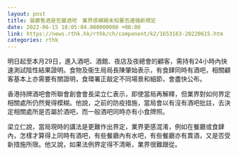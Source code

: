 ```yaml
---
layout: post
title: 餐廳售酒是否屬酒吧　業界感模糊未知要否遵循新規定
date: 2022-06-15 18:05:04.000000000 +08:00
link: https://news.rthk.hk/rthk/ch/component/k2/1653163-20220615.htm
categories: rthk
---
```


明日起至本月29日，進入酒吧、酒館、夜店及夜總會的顧客，需持有24小時內快速測試陰性結果證明。食物及衞生局局長陳肇始表示，有食肆同時有酒吧，相關顧客基本上亦需要有關證明，食環署正敲定不同場景和細節，會盡快公布。

香港持牌酒吧會所聯會創會會長梁立仁表示，即使當局再解釋，但業界對如何界定相關處所仍然覺得模糊。他說，之前的防疫措施，當局會以有沒有酒吧批註，去決定相關處所是否屬於酒吧，而一般酒吧同時亦有小食牌照。

梁立仁說，當局現時的講法是更難作出界定，業界更感混淆，例如在餐廳或食肆內，怎樣才算得上同時有酒吧，有些餐廳內有水吧，有些餐廳亦有賣酒，又是否受新措施所限。他又說，如果法例界定得不清晰，業界很難跟從。
